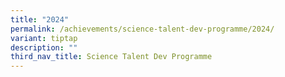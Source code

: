 ```yaml
---
title: "2024"
permalink: /achievements/science-talent-dev-programme/2024/
variant: tiptap
description: ""
third_nav_title: Science Talent Dev Programme
---
```

